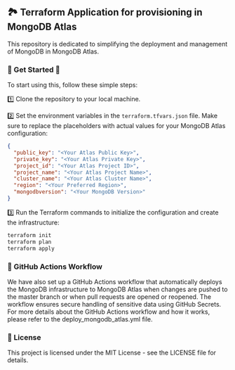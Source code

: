 ## 🏞️ Terraform Application for provisioning in MongoDB Atlas

This repository is dedicated to simplifying the deployment and management of MongoDB in MongoDB Atlas.

### 🚀 Get Started 🚀

To start using this, follow these simple steps:

1️⃣ Clone the repository to your local machine.

2️⃣ Set the environment variables in the `terraform.tfvars.json` file. Make sure to replace the placeholders with actual values for your MongoDB Atlas configuration:

```json
{
  "public_key": "<Your Atlas Public Key>",
  "private_key": "<Your Atlas Private Key>",
  "project_id": "<Your Atlas Project ID>",
  "project_name": "<Your Atlas Project Name>",
  "cluster_name": "<Your Atlas Cluster Name>",
  "region": "<Your Preferred Region>",
  "mongodbversion": "<Your MongoDB Version>"
}
```

3️⃣ Run the Terraform commands to initialize the configuration and create the infrastructure:

```bash
terraform init
terraform plan
terraform apply
```

### 🎯 GitHub Actions Workflow
We have also set up a GitHub Actions workflow that automatically deploys the MongoDB infrastructure to MongoDB Atlas when changes are pushed to the master branch or when pull requests are opened or reopened. The workflow ensures secure handling of sensitive data using GitHub Secrets. For more details about the GitHub Actions workflow and how it works, please refer to the deploy_mongodb_atlas.yml file.

### 📄 License
This project is licensed under the MIT License - see the LICENSE file for details.
